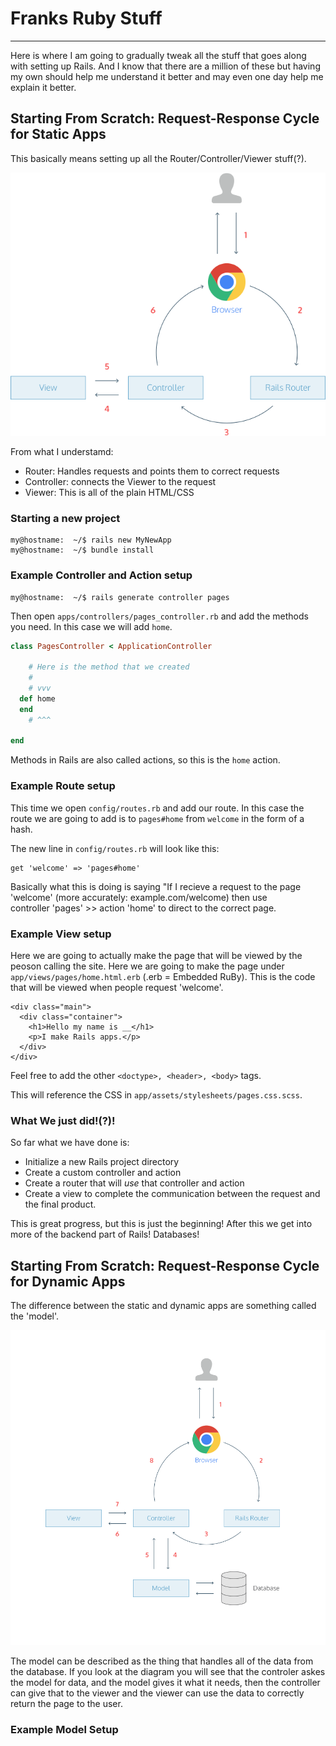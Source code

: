 # Franks Ruby Stuff
---

Here is where I am going to gradually tweak all the stuff that 
goes along with setting up Rails. And I know that there are a
million of these but having my own should help me understand it
better and may even one day help me explain it better. 

## Starting From Scratch: Request-Response Cycle for Static Apps

This basically means setting up all the Router/Controller/Viewer 
stuff(?). 

![This is what it looks like](resources/request-response-cycle-static.png)

From what I understamd: 

 + Router: Handles requests and points them to correct requests
 + Controller: connects the Viewer to the request 
 + Viewer: This is all of the plain HTML/CSS

### Starting a new project


```
my@hostname:  ~/$ rails new MyNewApp
my@hostname:  ~/$ bundle install
```


### Example Controller and Action setup

```
my@hostname:  ~/$ rails generate controller pages
```

Then open `apps/controllers/pages_controller.rb` and add 
the methods you need. In this case we will add `home`. 

```Ruby
class PagesController < ApplicationController 
  
    # Here is the method that we created 
    #
    # vvv
  def home
  end
    # ^^^

end
```

Methods in Rails are also called actions, so this is the 
`home` action. 

### Example Route setup

This time we open `config/routes.rb` and add our route. In this 
case the route we are going to add is to `pages#home` from `welcome`
in the form of a hash. 

The new line in `config/routes.rb` will look like this: 
```
get 'welcome' => 'pages#home'
```

Basically what this is doing is saying "If I recieve a request to the 
page 'welcome' (more accurately: example.com/welcome) then use  
controller 'pages' >> action 'home' to direct to the correct page. 

### Example View setup

Here we are going to actually make the page that will be viewed by the 
peoson calling the site. Here we are going to make the page under
`app/views/pages/home.html.erb` (.erb = Embedded RuBy). This is the 
code that will be viewed when people request 'welcome'. 
```
<div class="main">
  <div class="container">
    <h1>Hello my name is __</h1>
    <p>I make Rails apps.</p>
  </div>
</div>
```
Feel free to add the other `<doctype>, <header>, <body>` tags. 

This will reference the CSS in `app/assets/stylesheets/pages.css.scss`. 

### What We just did!(?)!

So far what we have done is:

 + Initialize a new Rails project directory
 + Create a custom controller and action 
 + Create a router that will _use_ that controller and action
 + Create a view to complete the communication between the 
request and the final product. 

This is great progress, but this is just the beginning! After this we get 
into more of the backend part of Rails! Databases!


## Starting From Scratch: Request-Response Cycle for Dynamic Apps

The difference between the static and dynamic apps are something called the 
'model'. 

![This is the Cycle for Dynamic Apps](resources/request-response-cycle-dynamic.png)

The model can be described as the thing that handles all of the data from the database. 
If you look at the diagram you will see that the controler askes the model for data, and 
the model gives it what it needs, then the controller can give that to the viewer and 
the viewer can use the data to correctly return the page to the user. 


### Example Model Setup

